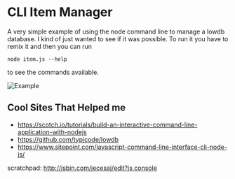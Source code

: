 CLI Item Manager
=========================

A very simple example of using the node command line to manage a lowdb database. I kind of just wanted to see if it was possible. To run it you have to remix it and then you can run

```
node item.js --help 
```
to see the commands available. 

![Example](https://cdn.glitch.com/ee687511-c8d7-4150-94b2-b5f44acb1744%2FGlitch_-_Terminal_and_iTunes.jpg?1510437641332)

Cool Sites That Helped me
------------

* https://scotch.io/tutorials/build-an-interactive-command-line-application-with-nodejs
* https://github.com/typicode/lowdb
* https://www.sitepoint.com/javascript-command-line-interface-cli-node-js/


scratchpad: http://jsbin.com/jecesaj/edit?js,console